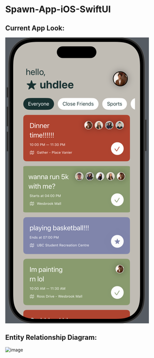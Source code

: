 # Spawn-App-iOS-SwiftUI
 
## Current App Look:

![Nov 9th - event-description-page branch](current-app-look.png)

## Entity Relationship Diagram:

![image](https://github.com/user-attachments/assets/8b9b80e9-cf15-4be1-966e-46dba9ec3965)
